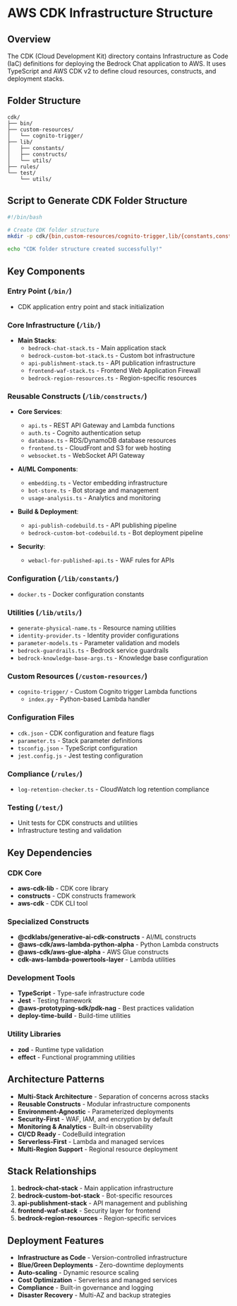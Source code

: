# AWS CDK Infrastructure Structure

## Overview
The CDK (Cloud Development Kit) directory contains Infrastructure as Code (IaC) definitions for deploying the Bedrock Chat application to AWS. It uses TypeScript and AWS CDK v2 to define cloud resources, constructs, and deployment stacks.

## Folder Structure

```
cdk/
├── bin/
├── custom-resources/
│   └── cognito-trigger/
├── lib/
│   ├── constants/
│   ├── constructs/
│   └── utils/
├── rules/
└── test/
    └── utils/
```

## Script to Generate CDK Folder Structure

```bash
#!/bin/bash

# Create CDK folder structure
mkdir -p cdk/{bin,custom-resources/cognito-trigger,lib/{constants,constructs,utils},rules,test/utils}

echo "CDK folder structure created successfully!"
```

## Key Components

### Entry Point (`/bin/`)
- CDK application entry point and stack initialization

### Core Infrastructure (`/lib/`)
- **Main Stacks**:
  - `bedrock-chat-stack.ts` - Main application stack
  - `bedrock-custom-bot-stack.ts` - Custom bot infrastructure
  - `api-publishment-stack.ts` - API publication infrastructure
  - `frontend-waf-stack.ts` - Frontend Web Application Firewall
  - `bedrock-region-resources.ts` - Region-specific resources

### Reusable Constructs (`/lib/constructs/`)
- **Core Services**:
  - `api.ts` - REST API Gateway and Lambda functions
  - `auth.ts` - Cognito authentication setup
  - `database.ts` - RDS/DynamoDB database resources
  - `frontend.ts` - CloudFront and S3 for web hosting
  - `websocket.ts` - WebSocket API Gateway

- **AI/ML Components**:
  - `embedding.ts` - Vector embedding infrastructure
  - `bot-store.ts` - Bot storage and management
  - `usage-analysis.ts` - Analytics and monitoring

- **Build & Deployment**:
  - `api-publish-codebuild.ts` - API publishing pipeline
  - `bedrock-custom-bot-codebuild.ts` - Bot deployment pipeline

- **Security**:
  - `webacl-for-published-api.ts` - WAF rules for APIs

### Configuration (`/lib/constants/`)
- `docker.ts` - Docker configuration constants

### Utilities (`/lib/utils/`)
- `generate-physical-name.ts` - Resource naming utilities
- `identity-provider.ts` - Identity provider configurations
- `parameter-models.ts` - Parameter validation and models
- `bedrock-guardrails.ts` - Bedrock service guardrails
- `bedrock-knowledge-base-args.ts` - Knowledge base configuration

### Custom Resources (`/custom-resources/`)
- `cognito-trigger/` - Custom Cognito trigger Lambda functions
  - `index.py` - Python-based Lambda handler

### Configuration Files
- `cdk.json` - CDK configuration and feature flags
- `parameter.ts` - Stack parameter definitions
- `tsconfig.json` - TypeScript configuration
- `jest.config.js` - Jest testing configuration

### Compliance (`/rules/`)
- `log-retention-checker.ts` - CloudWatch log retention compliance

### Testing (`/test/`)
- Unit tests for CDK constructs and utilities
- Infrastructure testing and validation

## Key Dependencies

### CDK Core
- **aws-cdk-lib** - CDK core library
- **constructs** - CDK constructs framework
- **aws-cdk** - CDK CLI tool

### Specialized Constructs
- **@cdklabs/generative-ai-cdk-constructs** - AI/ML constructs
- **@aws-cdk/aws-lambda-python-alpha** - Python Lambda constructs
- **@aws-cdk/aws-glue-alpha** - AWS Glue constructs
- **cdk-aws-lambda-powertools-layer** - Lambda utilities

### Development Tools
- **TypeScript** - Type-safe infrastructure code
- **Jest** - Testing framework
- **@aws-prototyping-sdk/pdk-nag** - Best practices validation
- **deploy-time-build** - Build-time utilities

### Utility Libraries
- **zod** - Runtime type validation
- **effect** - Functional programming utilities

## Architecture Patterns
- **Multi-Stack Architecture** - Separation of concerns across stacks
- **Reusable Constructs** - Modular infrastructure components
- **Environment-Agnostic** - Parameterized deployments
- **Security-First** - WAF, IAM, and encryption by default
- **Monitoring & Analytics** - Built-in observability
- **CI/CD Ready** - CodeBuild integration
- **Serverless-First** - Lambda and managed services
- **Multi-Region Support** - Regional resource deployment

## Stack Relationships
1. **bedrock-chat-stack** - Main application infrastructure
2. **bedrock-custom-bot-stack** - Bot-specific resources
3. **api-publishment-stack** - API management and publishing
4. **frontend-waf-stack** - Security layer for frontend
5. **bedrock-region-resources** - Region-specific services

## Deployment Features
- **Infrastructure as Code** - Version-controlled infrastructure
- **Blue/Green Deployments** - Zero-downtime deployments
- **Auto-scaling** - Dynamic resource scaling
- **Cost Optimization** - Serverless and managed services
- **Compliance** - Built-in governance and logging
- **Disaster Recovery** - Multi-AZ and backup strategies